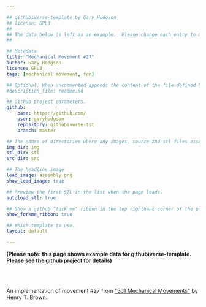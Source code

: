 ```yaml
---

## githubiverse-template by Gary Hodgson
## license: GPL3
##
## The data below is left as an example.  Please change each entry to match your requirements. 
## 

## Metadata
title: "Mechanical Movement #27"
author: Gary Hodgson
license: GPL3
tags: [mechanical movement, fun]

## Optional. When uncommented appends the content of the file defined here to the project description.  Any text at the bottom of this file, after this yaml header, will be shown first.
#description_file: readme.md

## Github project parameters.
github:
    base: https://github.com/
    user: garyhodgson
    repository: githubiverse-tst
    branch: master

## The names of directories where any images, source and stl files associated with the project can be found.
img_dir: img
stl_dir: stl
src_dir: src

## The headline image
lead_image: assembly.png
show_lead_image: true

## Preview the first STL in the list when the page loads.
autoload_stl: true

## Show a github "fork me" ribbon in the top righthand corner of the page.
show_forkme_ribbon: true

## Which template to use.
layout: default

---
```


**(Please note: this page shows example data for githubiverse-template. Please see the [github project](https://github.com/garyhodgson/githubiverse-template) for details)**

<br />
<br />

An implementation of movement \#27 from ["501 Mechanical Movements"](http://books.google.de/books/about/507_Mechanical_Movements.html?id=CSH5UgzD8oIC&redir_esc=y) by Henry T. Brown.
